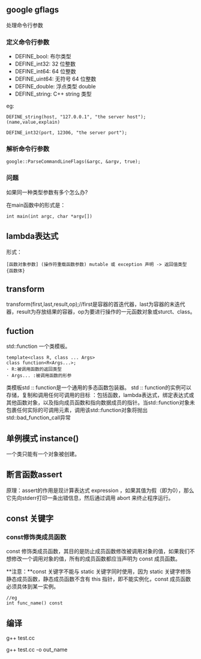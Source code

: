 ## google gflags

处理命令行参数

### 定义命令行参数

- DEFINE_bool: 布尔类型
- DEFINE_int32: 32 位整数
- DEFINE_int64: 64 位整数
- DEFINE_uint64: 无符号 64 位整数
- DEFINE_double: 浮点类型 double
- DEFINE_string: C++ string 类型

eg:

```
DEFINE_string(host, "127.0.0.1", "the server host"); (name,value,explain)

DEFINE_int32(port, 12306, "the server port");
```

### 解析命令行参数

```
google::ParseCommandLineFlags(&argc, &argv, true);
```

### 问题

如果同一种类型参数有多个怎么办?

在main函数中的形式是：

```
int main(int argc, char *argv[])
```

## lambda表达式

形式：

```
[函数对象参数] (操作符重载函数参数) mutable 或 exception 声明 -> 返回值类型 {函数体}

```

## transform

transform(first,last,result,op);//first是容器的首迭代器，last为容器的末迭代器，result为存放结果的容器，op为要进行操作的一元函数对象或sturct、class。



## fuction

std::function 一个类模板。

```
template<class R, class ... Args>
class function<R<Args...>;
· R:被调用函数的返回类型
· Args... :被调用函数的形参
```

类模板std :: function是一个通用的多态函数包装器。 std :: function的实例可以存储，复制和调用任何可调用的目标 ：包括函数，lambda表达式，绑定表达式或其他函数对象，以及指向成员函数和指向数据成员的指针。当std::function对象未包裹任何实际的可调用元素，调用该std::function对象将抛出std::bad_function_call异常

## 单例模式 instance()

一个类只能有一个对象被创建。

## 断言函数assert

原理：assert的作用是现计算表达式 expression ，如果其值为假（即为0），那么它先向stderr打印一条出错信息，然后通过调用 abort 来终止程序运行。

## const 关键字

### const修饰类成员函数

const 修饰类成员函数，其目的是防止成员函数修改被调用对象的值，如果我们不想修改一个调用对象的值，所有的成员函数都应当声明为 const 成员函数。

**注意：**const 关键字不能与 static 关键字同时使用，因为 static 关键字修饰静态成员函数，静态成员函数不含有 this 指针，即不能实例化，const 成员函数必须具体到某一实例。

```
//eg
int func_name() const
```



## 编译

g++  test.cc

g++ test.cc -o out_name
